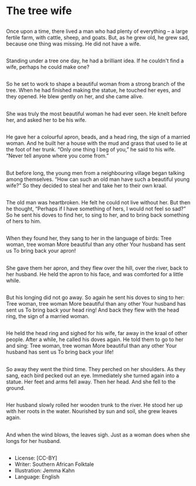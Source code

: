 # The tree wife

##
Once upon a time, there lived a man who had plenty of everything – a large fertile farm,
with cattle, sheep, and goats.
But, as he grew old, he grew sad, because one thing was missing.
He did not have a wife.

##
Standing under a tree one day, he
had a brilliant idea.
If he couldn't find a wife, perhaps
he could make one?

##
So he set to work to shape a
beautiful woman from a strong
branch of the tree. When he had
finished making the statue, he
touched her eyes, and they opened.
He blew gently on her, and she
came alive.

##
She was truly the most beautiful
woman he had ever seen.
He knelt before her, and asked her
to be his wife.

##
He gave her a colourful apron,
beads, and a head ring, the sign of
a married woman. And he built her
a house with the mud and grass
that used to lie at the foot of her
trunk.
“Only one thing I beg of you,” he
said to his wife. “Never tell anyone
where you come from.”

##
But before long, the young men
from a neighbouring village began
talking among themselves.
“How can such an old man have
such a beautiful young wife?”
So they decided to steal her and
take her to their own kraal.

##
The old man was heartbroken. He
felt he could not live without her.
But then he thought, “Perhaps if I
have something of hers, I would not
feel so sad?”
So he sent his doves to find her, to
sing to her, and to bring back
something of hers to him.

##
When they found her, they sang to
her in the language of birds:
Tree woman, tree woman
More beautiful than any other
Your husband has sent us
To bring back your apron!

##
She gave them her apron, and they flew over the hill, over the river, back to her husband.
He held the apron to his face, and was comforted for a little while.

##
But his longing did not go away.
So again he sent his doves to sing
to her:
Tree woman, tree woman
More beautiful than any other
Your husband has sent us
To bring back your head ring!
And back they flew with the head
ring, the sign of a married woman.

##
He held the head ring and sighed
for his wife, far away in the kraal of
other people.
After a while, he called his doves
again. He told them to go to her
and sing:
Tree woman, tree woman
More beautiful than any other
Your husband has sent us
To bring back your life!

##
So away they went the third time.
They perched on her shoulders. As
they sang, each bird pecked out an
eye.
Immediately she turned again into a
statue.
Her feet and arms fell away. Then
her head.
And she fell to the ground.

##
Her husband slowly rolled her
wooden trunk to the river.
He stood her up with her roots in
the water.
Nourished by sun and soil, she grew
leaves again.

##
And when the wind blows, the
leaves sigh.
Just as a woman does when she
longs for her husband.

##
* License: [CC-BY]
* Writer: Southern African Folktale
* Illustration: Jemma Kahn
* Language: English

